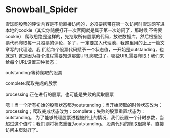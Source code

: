 # Snowball_Spider
雪球网股票的评论内容是不能直接访问的，必须要携带在第一次访问时雪球网写进本地的cookie（其实你随便打开一次官网就是属于第一次访问了，那时候 不需要cookie） 爬取思路是这样的，先挖取所有股票的代码，放进数据库，然后根据股票代码爬取每一只股票的评论，多了，一定要加入代理池，我这里用的上上一篇文章写的代理池，我 们给每个股票代码赋予一个状态值，一开始是outstanding，也就是1. 这是因为每个进程需要知道那些URL爬取过了、哪些URL需要爬取！我们来给每个URL设置三种状态：

outstanding:等待爬取的股票

complete:爬取完成的股票

processing:正在进行的股票，也可能是失败的爬取股票

嗯！当一个所有初始的股票状态都为outstanding；当开始爬取的时候状态改为：processing；爬取完成状态改为：complete；失败的股票重置状态为：outstanding。 为了能够处理股票进程被终止的情况、我们设置一个计时参数，当超过这个值时；我们则将状态重置为outstanding。 股票代码的爬取很简单，直接访问主页就好了。